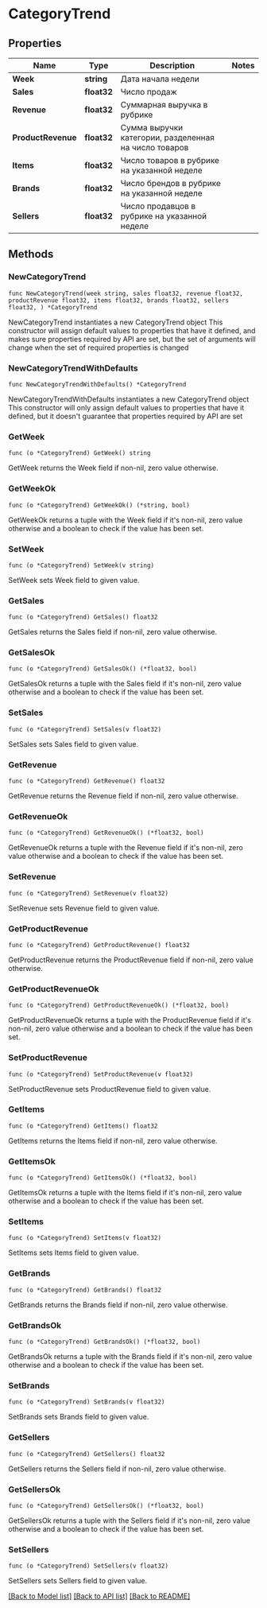 # CategoryTrend

## Properties

Name | Type | Description | Notes
------------ | ------------- | ------------- | -------------
**Week** | **string** | Дата начала недели | 
**Sales** | **float32** | Число продаж | 
**Revenue** | **float32** | Суммарная выручка в рубрике | 
**ProductRevenue** | **float32** | Сумма выручки категории, разделенная на число товаров | 
**Items** | **float32** | Число товаров в рубрике на указанной неделе | 
**Brands** | **float32** | Число брендов в рубрике на указанной неделе | 
**Sellers** | **float32** |  Число продавцов в рубрике на указанной неделе | 

## Methods

### NewCategoryTrend

`func NewCategoryTrend(week string, sales float32, revenue float32, productRevenue float32, items float32, brands float32, sellers float32, ) *CategoryTrend`

NewCategoryTrend instantiates a new CategoryTrend object
This constructor will assign default values to properties that have it defined,
and makes sure properties required by API are set, but the set of arguments
will change when the set of required properties is changed

### NewCategoryTrendWithDefaults

`func NewCategoryTrendWithDefaults() *CategoryTrend`

NewCategoryTrendWithDefaults instantiates a new CategoryTrend object
This constructor will only assign default values to properties that have it defined,
but it doesn't guarantee that properties required by API are set

### GetWeek

`func (o *CategoryTrend) GetWeek() string`

GetWeek returns the Week field if non-nil, zero value otherwise.

### GetWeekOk

`func (o *CategoryTrend) GetWeekOk() (*string, bool)`

GetWeekOk returns a tuple with the Week field if it's non-nil, zero value otherwise
and a boolean to check if the value has been set.

### SetWeek

`func (o *CategoryTrend) SetWeek(v string)`

SetWeek sets Week field to given value.


### GetSales

`func (o *CategoryTrend) GetSales() float32`

GetSales returns the Sales field if non-nil, zero value otherwise.

### GetSalesOk

`func (o *CategoryTrend) GetSalesOk() (*float32, bool)`

GetSalesOk returns a tuple with the Sales field if it's non-nil, zero value otherwise
and a boolean to check if the value has been set.

### SetSales

`func (o *CategoryTrend) SetSales(v float32)`

SetSales sets Sales field to given value.


### GetRevenue

`func (o *CategoryTrend) GetRevenue() float32`

GetRevenue returns the Revenue field if non-nil, zero value otherwise.

### GetRevenueOk

`func (o *CategoryTrend) GetRevenueOk() (*float32, bool)`

GetRevenueOk returns a tuple with the Revenue field if it's non-nil, zero value otherwise
and a boolean to check if the value has been set.

### SetRevenue

`func (o *CategoryTrend) SetRevenue(v float32)`

SetRevenue sets Revenue field to given value.


### GetProductRevenue

`func (o *CategoryTrend) GetProductRevenue() float32`

GetProductRevenue returns the ProductRevenue field if non-nil, zero value otherwise.

### GetProductRevenueOk

`func (o *CategoryTrend) GetProductRevenueOk() (*float32, bool)`

GetProductRevenueOk returns a tuple with the ProductRevenue field if it's non-nil, zero value otherwise
and a boolean to check if the value has been set.

### SetProductRevenue

`func (o *CategoryTrend) SetProductRevenue(v float32)`

SetProductRevenue sets ProductRevenue field to given value.


### GetItems

`func (o *CategoryTrend) GetItems() float32`

GetItems returns the Items field if non-nil, zero value otherwise.

### GetItemsOk

`func (o *CategoryTrend) GetItemsOk() (*float32, bool)`

GetItemsOk returns a tuple with the Items field if it's non-nil, zero value otherwise
and a boolean to check if the value has been set.

### SetItems

`func (o *CategoryTrend) SetItems(v float32)`

SetItems sets Items field to given value.


### GetBrands

`func (o *CategoryTrend) GetBrands() float32`

GetBrands returns the Brands field if non-nil, zero value otherwise.

### GetBrandsOk

`func (o *CategoryTrend) GetBrandsOk() (*float32, bool)`

GetBrandsOk returns a tuple with the Brands field if it's non-nil, zero value otherwise
and a boolean to check if the value has been set.

### SetBrands

`func (o *CategoryTrend) SetBrands(v float32)`

SetBrands sets Brands field to given value.


### GetSellers

`func (o *CategoryTrend) GetSellers() float32`

GetSellers returns the Sellers field if non-nil, zero value otherwise.

### GetSellersOk

`func (o *CategoryTrend) GetSellersOk() (*float32, bool)`

GetSellersOk returns a tuple with the Sellers field if it's non-nil, zero value otherwise
and a boolean to check if the value has been set.

### SetSellers

`func (o *CategoryTrend) SetSellers(v float32)`

SetSellers sets Sellers field to given value.



[[Back to Model list]](../README.md#documentation-for-models) [[Back to API list]](../README.md#documentation-for-api-endpoints) [[Back to README]](../README.md)


